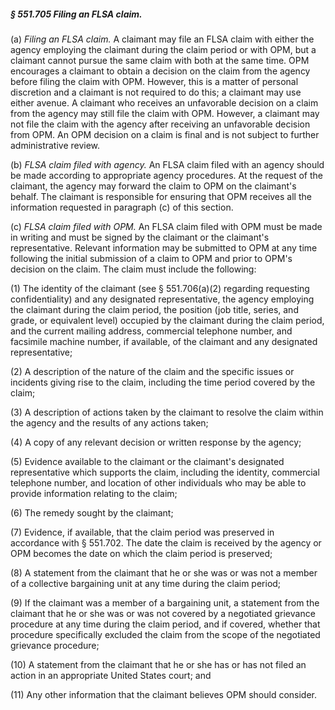 ##### § 551.705 Filing an FLSA claim. #####

(a) *Filing an FLSA claim.* A claimant may file an FLSA claim with either the agency employing the claimant during the claim period or with OPM, but a claimant cannot pursue the same claim with both at the same time. OPM encourages a claimant to obtain a decision on the claim from the agency before filing the claim with OPM. However, this is a matter of personal discretion and a claimant is not required to do this; a claimant may use either avenue. A claimant who receives an unfavorable decision on a claim from the agency may still file the claim with OPM. However, a claimant may not file the claim with the agency after receiving an unfavorable decision from OPM. An OPM decision on a claim is final and is not subject to further administrative review.

(b) *FLSA claim filed with agency.* An FLSA claim filed with an agency should be made according to appropriate agency procedures. At the request of the claimant, the agency may forward the claim to OPM on the claimant's behalf. The claimant is responsible for ensuring that OPM receives all the information requested in paragraph (c) of this section.

(c) *FLSA claim filed with OPM.* An FLSA claim filed with OPM must be made in writing and must be signed by the claimant or the claimant's representative. Relevant information may be submitted to OPM at any time following the initial submission of a claim to OPM and prior to OPM's decision on the claim. The claim must include the following:

(1) The identity of the claimant (see § 551.706(a)(2) regarding requesting confidentiality) and any designated representative, the agency employing the claimant during the claim period, the position (job title, series, and grade, or equivalent level) occupied by the claimant during the claim period, and the current mailing address, commercial telephone number, and facsimile machine number, if available, of the claimant and any designated representative;

(2) A description of the nature of the claim and the specific issues or incidents giving rise to the claim, including the time period covered by the claim;

(3) A description of actions taken by the claimant to resolve the claim within the agency and the results of any actions taken;

(4) A copy of any relevant decision or written response by the agency;

(5) Evidence available to the claimant or the claimant's designated representative which supports the claim, including the identity, commercial telephone number, and location of other individuals who may be able to provide information relating to the claim;

(6) The remedy sought by the claimant;

(7) Evidence, if available, that the claim period was preserved in accordance with § 551.702. The date the claim is received by the agency or OPM becomes the date on which the claim period is preserved;

(8) A statement from the claimant that he or she was or was not a member of a collective bargaining unit at any time during the claim period;

(9) If the claimant was a member of a bargaining unit, a statement from the claimant that he or she was or was not covered by a negotiated grievance procedure at any time during the claim period, and if covered, whether that procedure specifically excluded the claim from the scope of the negotiated grievance procedure;

(10) A statement from the claimant that he or she has or has not filed an action in an appropriate United States court; and

(11) Any other information that the claimant believes OPM should consider.